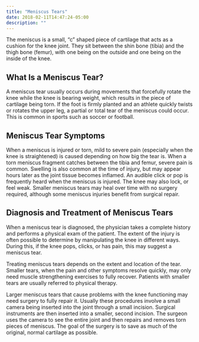 ```yaml
---
title: "Meniscus Tears"
date: 2018-02-11T14:47:24-05:00
description: ""
---
```


The meniscus is a small, “c” shaped piece of cartilage that acts as a cushion for the knee 
joint. They sit between the shin bone (tibia) and the thigh bone (femur), with one being on 
the outside and one being on the inside of the knee.

## What Is a Meniscus Tear?
A meniscus tear usually occurs during movements that forcefully rotate the knee while the 
knee is bearing weight, which results in the piece of cartilage being torn. If the foot is 
firmly planted and an athlete quickly twists or rotates the upper leg, a partial or total 
tear of the meniscus could occur. This is common in sports such as soccer or football.

## Meniscus Tear Symptoms
When a meniscus is injured or torn, mild to severe pain (especially when the knee is 
straightened) is caused depending on how big the tear is. When a torn meniscus fragment 
catches between the tibia and femur, severe pain is common. Swelling is also common at the 
time of injury, but may appear hours later as the joint tissue becomes inflamed. An audible 
click or pop is frequently heard when the meniscus is injured. The knee may also lock, or 
feel weak. Smaller meniscus tears may heal over time with no surgery required, although some 
meniscus injuries benefit from surgical repair.

## Diagnosis and Treatment of Meniscus Tears
When a meniscus tear is diagnosed, the physician takes a complete history and performs a 
physical exam of the patient. The extent of the injury is often possible to determine by 
manipulating the knee in different ways. During this, if the knee pops, clicks, or has pain, 
this may suggest a meniscus tear.

Treating meniscus tears depends on the extent and location of the tear. Smaller tears, when 
the pain and other symptoms resolve quickly, may only need muscle strengthening exercises to 
fully recover. Patients with smaller tears are usually referred to physical therapy.

Larger meniscus tears that cause problems with the knee functioning may need surgery to 
fully repair it. Usually these procedures involve a small camera being inserted into the 
joint through a small incision. Surgical instruments are then inserted into a smaller, 
second incision. The surgeon uses the camera to see the entire joint and then repairs and 
removes torn pieces of meniscus. The goal of the surgery is to save as much of the original, 
normal cartilage as possible.
